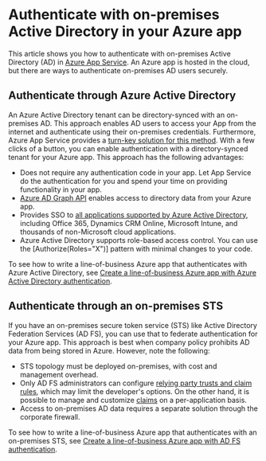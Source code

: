 <properties
    pageTitle="Authenticate with on-premises Active Directory in your Azure app | Azure"
    description="Learn about the different options for line-of-business apps in Azure App Service to authenticate with on-premises Active Directory"
    services="app-service"
    documentationcenter=""
    author="cephalin"
    manager="erikre"
    editor="jimbe" />
<tags
    ms.assetid="dde6b7e6-bf6a-4fa5-8390-3a18155d21bd"
    ms.service="app-service"
    ms.devlang="na"
    ms.topic="article"
    ms.tgt_pltfrm="na"
    ms.workload="web"
    ms.date="08/31/2016"
    wacn.date=""
    ms.author="cephalin" />

# Authenticate with on-premises Active Directory in your Azure app
This article shows you how to authenticate with on-premises Active Directory (AD) in 
[Azure App Service](/documentation/articles/app-service-value-prop-what-is/). An Azure app is hosted in the cloud, 
but there are ways to authenticate on-premises AD users securely. 

## Authenticate through Azure Active Directory
An Azure Active Directory tenant can be directory-synced with an on-premises AD. This approach enables AD users to
access your App from the internet and authenticate using their on-premises credentials. Furthermore, Azure App 
Service provides a [turn-key solution for this method](/documentation/articles/app-service-mobile-how-to-configure-active-directory-authentication/). 
With a few clicks of a button, you can enable authentication with a directory-synced tenant for your Azure app. This
approach has the following advantages:

* Does not require any authentication code in your app. Let App Service do the authentication for you and spend
  your time on providing functionality in your app.
* [Azure AD Graph API](http://msdn.microsoft.com/zh-cn/library/azure/hh974476.aspx) enables access to directory data 
  from your Azure app.
* Provides SSO to [all applications supported by Azure Active Directory](/home/features/identity/), 
  including Office 365, Dynamics CRM Online, Microsoft Intune, and thousands of non-Microsoft cloud applications. 
* Azure Active Directory supports role-based access control. You can use the [Authorize(Roles="X")] pattern 
  with minimal changes to your code.

To see how to write a line-of-business Azure app that authenticates with Azure Active Directory, see 
[Create a line-of-business Azure app with Azure Active Directory authentication](/documentation/articles/web-sites-dotnet-lob-application-azure-ad/).

## Authenticate through an on-premises STS
If you have an on-premises secure token service (STS) like Active Directory Federation Services (AD FS), you can 
use that to federate authentication for your Azure app. This approach is best when company policy prohibits AD data 
from being stored in Azure. However, note the following:

* STS topology must be deployed on-premises, with cost and management overhead.
* Only AD FS administrators can configure 
  [relying party trusts and claim rules](http://technet.microsoft.com/zh-cn/library/dd807108.aspx), which may limit
  the developer's options. On the other hand, it is possible to manage and customize
  [claims](http://technet.microsoft.com/zh-cn/library/ee913571.aspx) on a per-application basis.
* Access to on-premises AD data requires a separate solution through the corporate firewall.

To see how to write a line-of-business Azure app that authenticates with an on-premises STS, see 
[Create a line-of-business Azure app with AD FS authentication](/documentation/articles/web-sites-dotnet-lob-application-adfs/).
